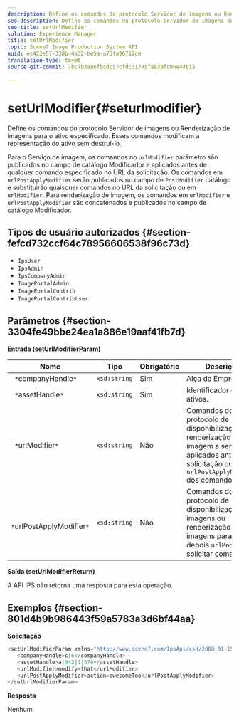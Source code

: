 ```yaml
---
description: Define os comandos do protocolo Servidor de imagens ou Renderização de imagens para o ativo especificado. Esses comandos modificam a representação do ativo sem destruí-lo.
seo-description: Define os comandos do protocolo Servidor de imagens ou Renderização de imagens para o ativo especificado. Esses comandos modificam a representação do ativo sem destruí-lo.
seo-title: setUrlModifier
solution: Experience Manager
title: setUrlModifier
topic: Scene7 Image Production System API
uuid: ec423e57-338b-4a32-be5a-a73fa96712ce
translation-type: tm+mt
source-git-commit: 7bc7b3a86fbcdc57cfdc31745fae3afc06e44b15

---
```



# setUrlModifier{#seturlmodifier}

Define os comandos do protocolo Servidor de imagens ou Renderização de imagens para o ativo especificado. Esses comandos modificam a representação do ativo sem destruí-lo.

Para o Serviço de imagem, os comandos no `urlModifier` parâmetro são publicados no campo de catálogo Modificador e aplicados antes de qualquer comando especificado no URL da solicitação. Os comandos em `urlPostApplyModifier` serão publicados no campo de `PostModifier` catálogo e substituirão quaisquer comandos no URL da solicitação ou em `urlModifier`. Para renderização de imagem, os comandos em `urlModifier` e `urlPostApplyModifier` são concatenados e publicados no campo de catálogo Modificador.

## Tipos de usuário autorizados {#section-fefcd732ccf64c78956606538f96c73d}

* `IpsUser`
* `IpsAdmin`
* `IpsCompanyAdmin`
* `ImagePortalAdmin`
* `ImagePortalContrib`
* `ImagePortalContribUser`

## Parâmetros {#section-3304fe49bbe24ea1a886e19aaf41fb7d}

**Entrada (setUrlModifierParam)**

| Nome | Tipo | Obrigatório | Descrição |
|---|---|---|---|
| ` *`companyHandle`*` | `xsd:string` | Sim | Alça da Empresa. |
| ` *`assetHandle`*` | `xsd:string` | Sim | Identificador de ativos. |
| ` *`urlModifier`*` | `xsd:string` | Não | Comandos do protocolo de disponibilização ou renderização de imagem a serem aplicados antes da solicitação ou `urlPostApplyModifier` dos comandos. |
| ` *`urlPostApplyModifier`*` | `xsd:string` | Não | Comandos do protocolo de disponibilização de imagens ou renderização de imagens para aplicar depois `urlModifier` e solicitar comandos. |

**Saída (setUrlModifierReturn)**

A API IPS não retorna uma resposta para esta operação.

## Exemplos {#section-801d4b9b986443f59a5783a3d6bf44aa}

**Solicitação**

```java
<setUrlModifierParam xmlns="http://www.scene7.com/IpsApi/xsd/2008-01-15">
   <companyHandle>c|6</companyHandle>
   <assetHandle>a|942|1|579</assetHandle>
   <urlModifier>modify=that</urlModifier>
   <urlPostApplyModifier>action=awesomeToo</urlPostApplyModifier>
</setUrlModifierParam>
```

**Resposta**

Nenhum.
